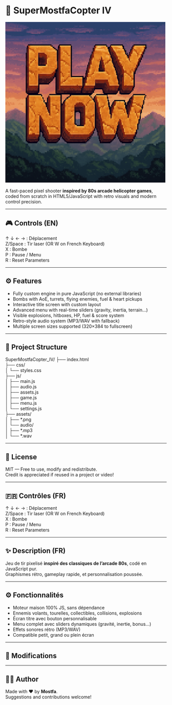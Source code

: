 # 🚁 SuperMostfaCopter IV

<a href="https://lejrimostfa.github.io/SuperMostfaCopter_IV/">
  <img src="https://github.com/lejrimostfa/SuperMostfaCopter_IV/blob/main/PLAYNOW.png?raw=true" alt="" style="max-width: 500px;">
</a>

A fast-paced pixel shooter **inspired by 80s arcade helicopter games**, coded from scratch in HTML5/JavaScript with retro visuals and modern control precision.

---

## 🎮 Controls (EN)

↑ ↓ ← → : Déplacement  
Z/Space : Tir laser (OR W on French Keyboard)  
X       : Bombe  
P       : Pause / Menu  
R       : Reset Parameters  

---

## ⚙️ Features

- Fully custom engine in pure JavaScript (no external libraries)
- Bombs with AoE, turrets, flying enemies, fuel & heart pickups
- Interactive title screen with custom layout
- Advanced menu with real-time sliders (gravity, inertia, terrain...)
- Visible explosions, hitboxes, HP, fuel & score system
- Retro-style audio system (MP3/WAV with fallback)
- Multiple screen sizes supported (320×384 to fullscreen)

---

## 📁 Project Structure

SuperMostfaCopter_IV/
├── index.html  
├── css/  
│   └── styles.css  
├── js/  
│   ├── main.js  
│   ├── audio.js  
│   ├── assets.js  
│   ├── game.js  
│   ├── menu.js  
│   └── settings.js  
├── assets/  
│   ├── *.png  
│   └── audio/  
│       ├── *.mp3  
│       └── *.wav  

---

## 📜 License

MIT — Free to use, modify and redistribute.  
Credit is appreciated if reused in a project or video!

---

## 🇫🇷 Contrôles (FR)

↑ ↓ ← → : Déplacement  
Z/Space : Tir laser (OR W on French Keyboard)  
X       : Bombe  
P       : Pause / Menu  
R       : Reset Parameters  

---

## ✨ Description (FR)

Jeu de tir pixelisé **inspiré des classiques de l’arcade 80s**, codé en JavaScript pur.  
Graphismes rétro, gameplay rapide, et personnalisation poussée.

---

## ⚙️ Fonctionnalités

- Moteur maison 100% JS, sans dépendance  
- Ennemis volants, tourelles, collectibles, collisions, explosions  
- Écran titre avec bouton personnalisable  
- Menu complet avec sliders dynamiques (gravité, inertie, bonus…)  
- Effets sonores rétro (MP3/WAV)  
- Compatible petit, grand ou plein écran  

---
## 📝 Modifications 


---

## 🧑‍💻 Author

Made with ♥ by **Mostfa**.  
Suggestions and contributions welcome!
